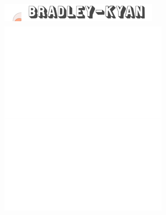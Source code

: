 <a href="https://github.com/bradley-kyan"><img title="bradley-kyan"  src="https://github.com/bradley-kyan/bradley-kyan/blob/main/data.svg" height="55px" alt="logo"></img><img title="bradley-kyan" src="https://github.com/bradley-kyan/bradley-kyan/blob/main/Asset%202.svg" height="55px" alt="bradley-kyan"></img></a>

<img src="https://github.com/bradley-kyan/github-stats/blob/master/generated/overview.svg" alt="Code Overview"></img>
<img src="https://github.com/bradley-kyan/github-stats/blob/master/generated/languages.svg" alt="Languages Overview"></img>





